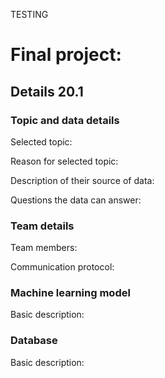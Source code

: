TESTING
# Final project: 

## Details 20.1 

### Topic and data details
Selected topic: 

Reason for selected topic:  

Description of their source of data: 

Questions the data can answer: 

### Team details

Team members: 

Communication protocol: 

### Machine learning model

Basic description: 
 
### Database

Basic description: 
